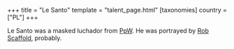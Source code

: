 +++
title = "Le Santo"
template = "talent_page.html"
[taxonomies]
country = ["PL"]
+++

Le Santo was a masked luchador from [PpW](@/o/ppw.md). He was portrayed by [Rob Scaffold](@/w/rob-scaffold.md), probably.
